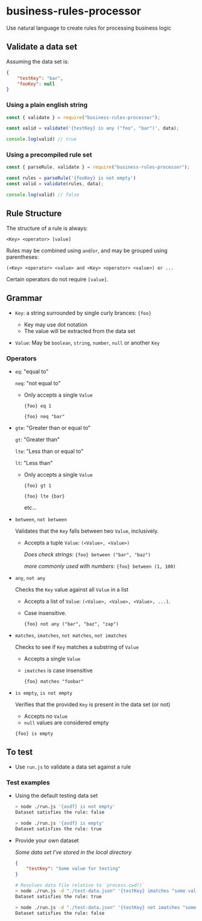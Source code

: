 
# business-rules-processor

Use natural language to create rules for processing business logic

## Validate a data set

Assuming the data set is:

```json
{
    "testKey": "bar",
    "fooKey": null
}
```

### Using a plain english string

```js
const { validate } = require("business-rules-processor");

const valid = validate('{testKey} is any ("foo", "bar")', data);

console.log(valid) // true
```

### Using a precompiled rule set

```js
const { parseRule, validate } = require("business-rules-processor");

const rules = parseRule('{fooKey} is not empty')
const valid = validate(rules, data);

console.log(valid) // false
```

## Rule Structure

The structure of a rule is always:

`<Key> <operator> [value]`

Rules may be combined using `and`/`or`, and may be
grouped using parentheses:

`(<Key> <operator> <value> and <Key> <operator> <value>) or ...`

Certain operators do not require `[value]`.

## Grammar

* `Key`: a string surrounded by single curly brances: `{foo}`
  * Key may use dot notation
  * The value will be extracted from the data set

* `Value`: May be `boolean`, `string`, `number`, `null` or another `Key`

### Operators

* `eq`: "equal to"

  `neq`: "not equal to"
  
  * Only accepts a single `Value`

    `{foo} eq 1`

    `{foo} neq "bar"`

* `gte`: "Greater than or equal to"
  
  `gt`: "Greater than"
  
  `lte`: "Less than or equal to"
  
  `lt`: "Less than"
  * Only accepts a single `Value`

    `{foo} gt 1`

    `{foo} lte {bar}`

    etc...

* `between`, `not between`

  Validates that the `Key` falls between two `Value`, inclusively.
  * Accepts a tuple `Value`: `(<Value>, <Value>)`

    _Does check strings_:
    `{foo} between ("bar", "baz")`

    _more commonly used with numbers_:
    `{foo} between (1, 100)`

* `any`, `not any`

  Checks the `Key` value against all `Value` in a list
  * Accepts a list of `Value`: `(<Value>, <Value>, <Value>, ...)`.
  * Case insensitive.

    `{foo} not any ("bar", "baz", "zap")`

* `matches`, `imatches`, `not matches`, `not imatches`

  Checks to see if `Key` matches a substring of `Value`
  * Accepts a single `Value`
  * `imatches` is case insensitive

    `{foo} matches "foobar"`

* `is empty`, `is not empty`

  Verifies that the provided `Key` is present in the data set (or not)
  * Accepts no `Value`
  * `null` values are considered empty

  `{foo} is empty`

## To test

* Use `run.js` to validate a data set against a rule

### Test examples

* Using the default testing data set

  ```sh
  > node ./run.js '{asdf} is not empty'
  Dataset satisfies the rule: false

  > node ./run.js '{asdf} is empty'    
  Dataset satisfies the rule: true
  ```

* Provide your own dataset

  _Some data set I've stored in the local directory_

  ```json
  {
      "testKey": "Some value for testing"
  }
  ```

  ```sh
  # Resolves data file relative to `process.cwd()`
  > node ./run.js -d "./test-data.json" '{testKey} imatches "some value"'
  Dataset satisfies the rule: true

  > node ./run.js -d "./test-data.json" '{testKey} not imatches "some value"'
  Dataset satisfies the rule: false
  ```
